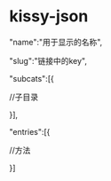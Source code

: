 kissy-json
==========
"name":"用于显示的名称",

"slug":"链接中的key",

"subcats":[{

  //子目录
  
}],

"entries":[{

  //方法
  
}]
